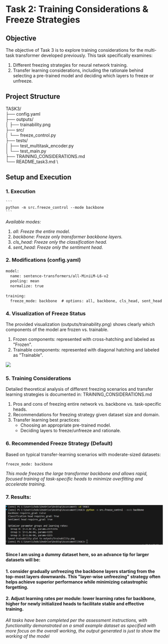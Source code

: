 # **Task 2: Training Considerations & Freeze Strategies**

## **Objective**
The objective of Task 3 is to explore training considerations for the multi-task transformer developed previously. This task specifically examines:

  1. Different freezing strategies for neural network training.
  2. Transfer learning considerations, including the rationale behind selecting a pre-trained model and deciding which layers to freeze or unfreeze.

## **Project Structure**

TASK3/\
├── config.yaml \
├── outputs/\
│   ├── trainability.png\
├── src/\
│   └── freeze_control.py\
├── tests/\
│   ├── test_multitask_encoder.py\
│   └── test_main.py\
├── TRAINING_CONSIDERATIONS.md\
└── README_task3.md \

## **Setup and Execution**

### 1. Execution

    ```
    python -m src.freeze_control --mode backbone
    ```
*Available modes:*
  1. *all: Freeze the entire model.*
  2. *backbone: Freeze only transformer backbone layers.*
  3. *cls_head: Freeze only the classification head.*
  4. *sent_head: Freeze only the sentiment head.*

### 2. Modifications (config.yaml)

``` 
model:
  name: sentence-transformers/all-MiniLM-L6-v2
  pooling: mean
  normalize: true

training:
  freeze_mode: backbone  # options: all, backbone, cls_head, sent_head
 ```

### 4. Visualization of Freeze Status

The provided visualization (outputs/trainability.png) shows clearly which components of the model are frozen vs. trainable.

 1. Frozen components: represented with cross-hatching and labeled as "Frozen".
 2. Trainable components: represented with diagonal hatching and labeled as "Trainable".

<img src="/trainability.png" />

### 5. Training Considerations

Detailed theoretical analysis of different freezing scenarios and transfer learning strategies is documented in: TRAINING_CONSIDERATIONS.md

  1. Pros and cons of freezing entire network vs. backbone vs. task-specific heads.
  2. Recommendations for freezing strategy given dataset size and domain.
  3. Transfer learning best practices:
      - Choosing an appropriate pre-trained model.
      - Deciding layers to freeze/unfreeze and rationale.


### 6. Recommended Freeze Strategy (Default)
Based on typical transfer-learning scenarios with moderate-sized datasets:

```
freeze_mode: backbone
```
*This mode freezes the large transformer backbone and allows rapid, focused training of task-specific heads to minimize overfitting and accelerate training.*

### 7. Results:

<img src="../output_images//task3/task3-output.jpg" />

#### Since I am using a dummy dataset here, so an advance tip for larger datasets will be:
  #### 1. consider gradually unfreezing the backbone layers starting from the top-most layers downwards. This "layer-wise unfreezing" strategy often helps achieve superior performance while minimizing catastrophic forgetting. 
  #### 2. Adjust learning rates per module: lower learning rates for backbone, higher for newly initialized heads to facilitate stable and effective training.

  
*All tasks have been completed per the assessment instructions, with functionality demonstrated on a small example dataset as specified with more focus on the overall working, the output generated is just to show the working of the model*